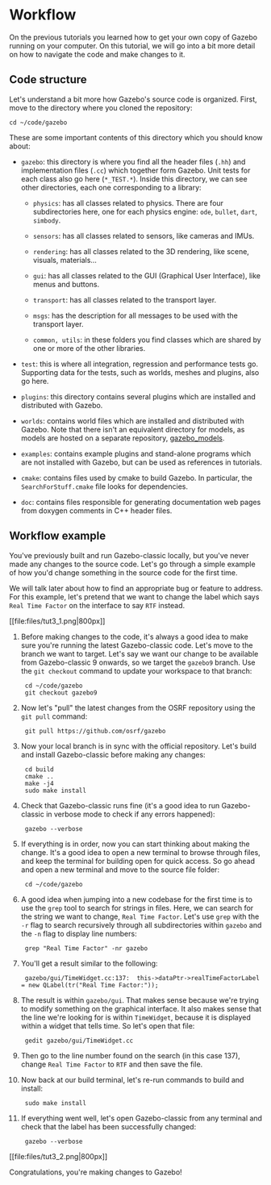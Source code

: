 # Workflow

On the previous tutorials you learned how to get your own copy of Gazebo
running on your computer. On this tutorial, we will go into a bit more
detail on how to navigate the code and make changes to it.

## Code structure

Let's understand a bit more how Gazebo's source code is organized. First,
move to the directory where you cloned the repository:

    cd ~/code/gazebo

These are some important contents of this directory which you should know about:

* `gazebo`: this directory is where you find all the header files (`.hh`) and
implementation files (`.cc`) which together form Gazebo. Unit tests for each class
also go here (`*_TEST.*`).
Inside this directory, we can see other directories, each one corresponding to a
library:

    * `physics`: has all classes related to physics. There are four
                 subdirectories here, one for each physics engine:
                 `ode`, `bullet`, `dart`, `simbody`.

    * `sensors`: has all classes related to sensors, like cameras and IMUs.

    * `rendering`: has all classes related to the 3D rendering, like scene,
                   visuals, materials...

    * `gui`: has all classes related to the GUI (Graphical User Interface),
             like menus and buttons.

    * `transport`: has all classes related to the transport layer.

    * `msgs`: has the description for all messages to be used with the
              transport layer.

    * `common, utils`: in these folders you find classes which are shared by
                       one or more of the other libraries.

* `test`: this is where all integration, regression and performance tests go.
Supporting data for the tests, such as worlds, meshes and plugins, also go here.

* `plugins`: this directory contains several plugins which are installed and
distributed with Gazebo.

* `worlds`: contains world files which are installed and distributed with
Gazebo. Note that there isn't an equivalent directory for models, as models are
hosted on a separate repository,
[gazebo_models](https://github.com/osrf/gazebo_models/).

* `examples`: contains example plugins and stand-alone programs which are not
installed with Gazebo, but can be used as references in tutorials.

* `cmake`: contains files used by cmake to build Gazebo. In particular, the
`SearchForStuff.cmake` file looks for dependencies.

* `doc`: contains files responsible for generating documentation web pages
from doxygen comments in C++ header files.

## Workflow example

You've previously built and run Gazebo-classic locally, but you've never made any changes
to the source code. Let's go through a simple example of how you'd change something
in the source code for the first time.

We will talk later about how to find an appropriate bug or feature to address.
For this example, let's pretend that we want to change the label which says
`Real Time Factor` on the interface to say `RTF` instead.

[[file:files/tut3_1.png|800px]]


1. Before making changes to the code, it's always a good idea to make sure you're
running the latest Gazebo-classic code. Let's move to the branch we want to target. Let's
say we want our change to be available from Gazebo-classic 9 onwards, so we target
the `gazebo9` branch. Use the `git checkout` command to update your workspace to
that branch:

        cd ~/code/gazebo
        git checkout gazebo9

1. Now let's "pull" the latest changes from the OSRF repository using the
`git pull` command:

        git pull https://github.com/osrf/gazebo

1. Now your local branch is in sync with the official repository. Let's build
and install Gazebo-classic before making any changes:

        cd build
        cmake ..
        make -j4
        sudo make install

1. Check that Gazebo-classic runs fine (it's a good idea to run Gazebo-classic in verbose mode
   to check if any errors happened):

        gazebo --verbose

1. If everything is in order, now you can start thinking about making the change.
It's a good idea to open a new terminal to browse through files, and keep the
terminal for building open for quick access. So go ahead and open a new terminal
and move to the source file folder:

        cd ~/code/gazebo

1. A good idea when jumping into a new codebase for the first time is to use the
`grep` tool to search for strings in files. Here, we can search for the string
we want to change, `Real Time Factor`. Let's use `grep` with the `-r` flag to
search recursively through all subdirectories within `gazebo` and the `-n` flag
to display line numbers:

        grep "Real Time Factor" -nr gazebo

1. You'll get a result similar to the following:

        gazebo/gui/TimeWidget.cc:137:  this->dataPtr->realTimeFactorLabel = new QLabel(tr("Real Time Factor:"));

1. The result is within `gazebo/gui`. That makes sense because we're
trying to modify something on the graphical interface. It also makes sense
that the line we're looking for is within `TimeWidget`, because it is
displayed within a widget that tells time. So let's open that file:

        gedit gazebo/gui/TimeWidget.cc

1. Then go to the line number found on the search (in this case 137), change
`Real Time Factor` to `RTF` and then save the file.

1. Now back at our build terminal, let's re-run commands to build and install:

        sudo make install

1. If everything went well, let's open Gazebo-classic from any terminal and check that the
label has been successfully changed:

        gazebo --verbose

[[file:files/tut3_2.png|800px]]

Congratulations, you're making changes to Gazebo!
